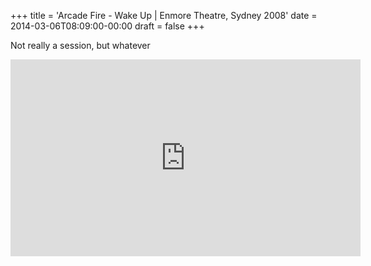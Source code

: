 +++
title = 'Arcade Fire - Wake Up | Enmore Theatre, Sydney 2008'
date = 2014-03-06T08:09:00-00:00
draft = false
+++

Not really a session, but whatever

<iframe width="560" height="315" src="https://www.youtube.com/embed/BDyykjJb1h4?si=iqm-NSPHfIY_tVyb" title="YouTube video player" frameborder="0" allow="accelerometer; autoplay; clipboard-write; encrypted-media; gyroscope; picture-in-picture; web-share" referrerpolicy="strict-origin-when-cross-origin" allowfullscreen></iframe>
